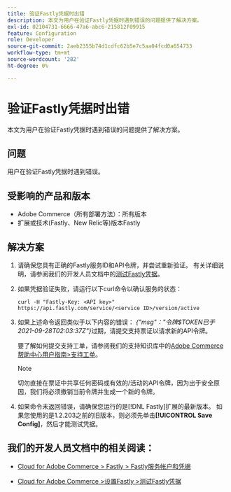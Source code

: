 ```yaml
---
title: 验证Fastly凭据时出错
description: 本文为用户在验证Fastly凭据时遇到错误的问题提供了解决方案。
exl-id: 02104731-6666-47a6-abc6-215812f09915
feature: Configuration
role: Developer
source-git-commit: 2aeb2355b74d1cdfc62b5e7c5aa04fcd0a654733
workflow-type: tm+mt
source-wordcount: '282'
ht-degree: 0%

---
```


# 验证Fastly凭据时出错

本文为用户在验证Fastly凭据时遇到错误的问题提供了解决方案。

## 问题

用户在验证Fastly凭据时遇到错误。

## 受影响的产品和版本

* Adobe Commerce（所有部署方法）：所有版本
* 扩展或技术(Fastly、New Relic等)版本Fastly

## 解决方案

1. 请确保您具有正确的Fastly服务ID和API令牌，并尝试重新验证。 有关详细说明，请参阅我们的开发人员文档中的[测试Fastly凭据](https://experienceleague.adobe.com/zh-hans/docs/commerce-cloud-service/user-guide/cdn/setup-fastly/fastly-configuration#test-the-fastly-credentials)。
1. 如果凭据验证失败，请运行以下curl命令以确认服务的状态：

   ```curl
   curl -H "Fastly-Key: <API key>" https://api.fastly.com/service/<service ID>/version/active
   ```

1. 如果上述命令返回类似于以下内容的错误： *{&quot;msg&quot;：&quot;令牌$TOKEN已于2021-09-28T02:03:37Z&quot;}*&#x200B;过期，请提交支持票证以请求新的API令牌。

   要了解如何提交支持工单，请参阅我们的支持知识库中的[Adobe Commerce帮助中心用户指南>支持工单](/help/help-center-guide/help-center/magento-help-center-user-guide.md#support-tickets)。

   >[!NOTE]
   >
   >切勿直接在票证中共享任何密码或有效的/活动的API令牌，因为出于安全原因，我们将必须撤销当前令牌并生成一个新的令牌。

1. 如果命令未返回错误，请确保您运行的是[!DNL Fastly]扩展的最新版本。 如果您使用的是1.2.203之前的旧版本，则必须先单击&#x200B;**[!UICONTROL Save Config]**，然后才能测试凭据。

## 我们的开发人员文档中的相关阅读：

* [Cloud for Adobe Commerce > Fastly > Fastly服务帐户和凭据](https://experienceleague.adobe.com/zh-hans/docs/commerce-cloud-service/user-guide/cdn/fastly#fastly-service-account-and-credentials)

* [Cloud for Adobe Commerce >设置Fastly >测试Fastly凭据](https://experienceleague.adobe.com/zh-hans/docs/commerce-cloud-service/user-guide/cdn/setup-fastly/fastly-configuration#test-the-fastly-credentials)
